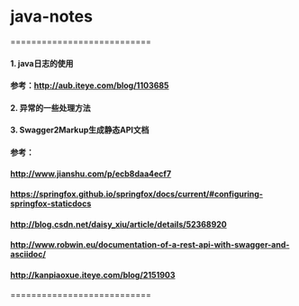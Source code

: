 # java-notes
===========================
#### 1. java日志的使用
#### 参考：http://aub.iteye.com/blog/1103685
#### 2. 异常的一些处理方法
#### 3. Swagger2Markup生成静态API文档
#### 参考：
#### http://www.jianshu.com/p/ecb8daa4ecf7
#### https://springfox.github.io/springfox/docs/current/#configuring-springfox-staticdocs
#### http://blog.csdn.net/daisy_xiu/article/details/52368920
#### http://www.robwin.eu/documentation-of-a-rest-api-with-swagger-and-asciidoc/
#### http://kanpiaoxue.iteye.com/blog/2151903

===========================